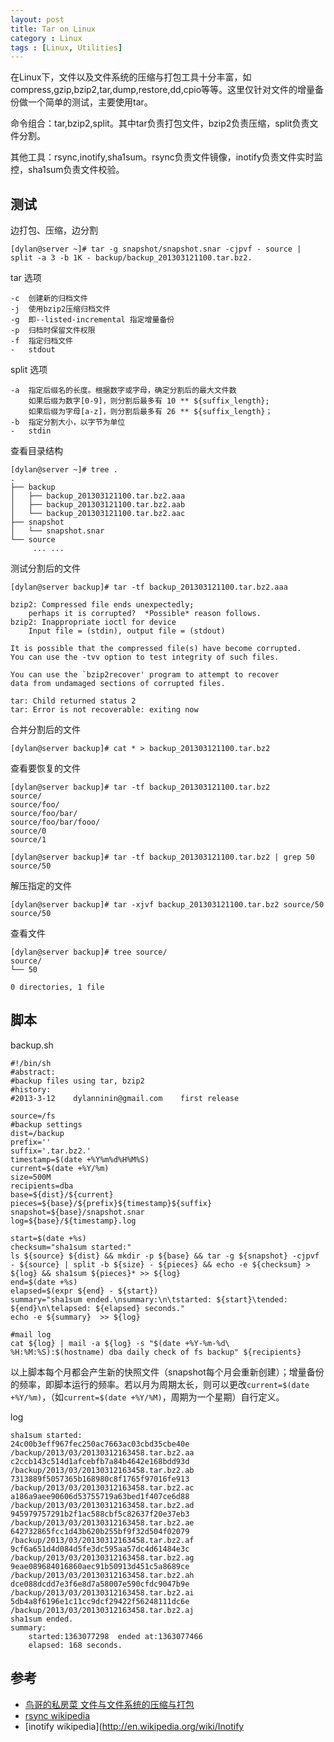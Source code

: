```yaml
---
layout: post
title: Tar on Linux
category : Linux
tags : [Linux, Utilities]
---
```


在Linux下，文件以及文件系统的压缩与打包工具十分丰富，如compress,gzip,bzip2,tar,dump,restore,dd,cpio等等。这里仅针对文件的增量备份做一个简单的测试，主要使用tar。

命令组合：tar,bzip2,split。其中tar负责打包文件，bzip2负责压缩，split负责文件分割。

其他工具：rsync,inotify,sha1sum。rsync负责文件镜像，inotify负责文件实时监控，sha1sum负责文件校验。

## 测试

边打包、压缩，边分割

	[dylan@server ~]# tar -g snapshot/snapshot.snar -cjpvf - source | split -a 3 -b 1K - backup/backup_201303121100.tar.bz2.

tar 选项

	-c  创建新的归档文件
	-j  使用bzip2压缩归档文件
	-g  即--listed-incremental 指定增量备份
	-p  归档时保留文件权限
	-f  指定归档文件
	-   stdout
	
split 选项

	-a  指定后缀名的长度。根据数字或字母，确定分割后的最大文件数
		如果后缀为数字[0-9]，则分割后最多有 10 ** ${suffix_length};
		如果后缀为字母[a-z]，则分割后最多有 26 ** ${suffix_length}；
	-b  指定分割大小，以字节为单位
	-   stdin

查看目录结构

	[dylan@server ~]# tree .
	.
	├── backup
	│   ├── backup_201303121100.tar.bz2.aaa
	│   ├── backup_201303121100.tar.bz2.aab
	│   └── backup_201303121100.tar.bz2.aac
	├── snapshot
	│   └── snapshot.snar
	└── source
	     ... ...

测试分割后的文件	

	[dylan@server backup]# tar -tf backup_201303121100.tar.bz2.aaa 

	bzip2: Compressed file ends unexpectedly;
		perhaps it is corrupted?  *Possible* reason follows.
	bzip2: Inappropriate ioctl for device
		Input file = (stdin), output file = (stdout)
	
	It is possible that the compressed file(s) have become corrupted.
	You can use the -tvv option to test integrity of such files.
	
	You can use the `bzip2recover' program to attempt to recover
	data from undamaged sections of corrupted files.
	
	tar: Child returned status 2
	tar: Error is not recoverable: exiting now

合并分割后的文件

	[dylan@server backup]# cat * > backup_201303121100.tar.bz2

查看要恢复的文件

	[dylan@server backup]# tar -tf backup_201303121100.tar.bz2
	source/
	source/foo/
	source/foo/bar/
	source/foo/bar/fooo/
	source/0
	source/1

	[dylan@server backup]# tar -tf backup_201303121100.tar.bz2 | grep 50
	source/50

解压指定的文件

	[dylan@server backup]# tar -xjvf backup_201303121100.tar.bz2 source/50
	source/50

查看文件

	[dylan@server backup]# tree source/
	source/
	└── 50
	
	0 directories, 1 file


## 脚本

backup.sh

	#!/bin/sh
	#abstract:
	#backup files using tar, bzip2
	#history:
	#2013-3-12    dylanninin@gmail.com    first release
	
	source=/fs
	#backup settings
	dist=/backup
	prefix=''
	suffix='.tar.bz2.'
	timestamp=$(date +%Y%m%d%H%M%S)
	current=$(date +%Y/%m)
	size=500M
	recipients=dba
	base=${dist}/${current}
	pieces=${base}/${prefix}${timestamp}${suffix}
	snapshot=${base}/snapshot.snar
	log=${base}/${timestamp}.log    
	
	start=$(date +%s)
	checksum="sha1sum started:"
	ls ${source} ${dist} && mkdir -p ${base} && tar -g ${snapshot} -cjpvf - ${source} | split -b ${size} - ${pieces} && echo -e ${checksum} > ${log} && sha1sum ${pieces}* >> ${log}
	end=$(date +%s)
	elapsed=$(expr ${end} - ${start})
	summary="sha1sum ended.\nsummary:\n\tstarted: ${start}\tended: ${end}\n\telapsed: ${elapsed} seconds."
	echo -e ${summary}  >> ${log}
	
	#mail log 
	cat ${log} | mail -a ${log} -s "$(date +%Y-%m-%d\ %H:%M:%S):$(hostname) dba daily check of fs backup" ${recipients}

以上脚本每个月都会产生新的快照文件（snapshot每个月会重新创建）；增量备份的频率，即脚本运行的频率。若以月为周期太长，则可以更改`current=$(date +%Y/%m)`，（如`current=$(date +%Y/%M)`，周期为一个星期）自行定义。

log

	sha1sum started:
	24c00b3eff967fec250ac7663ac03cbd35cbe40e  /backup/2013/03/20130312163458.tar.bz2.aa
	c2ccb143c514d1afcebfb7a84b4642e168bdd93d  /backup/2013/03/20130312163458.tar.bz2.ab
	7313889f5057365b168980c8f1765f97016fe913  /backup/2013/03/20130312163458.tar.bz2.ac
	a186a9aee90606d53755719a63bed1f407ce6d88  /backup/2013/03/20130312163458.tar.bz2.ad
	945979757291b2f1ac588cbf5c82637f20e37eb3  /backup/2013/03/20130312163458.tar.bz2.ae
	642732865fcc1d43b620b255bf9f32d504f02079  /backup/2013/03/20130312163458.tar.bz2.af
	9cf6a651d4d084d5fe3dc595aa57dc4d61484e3c  /backup/2013/03/20130312163458.tar.bz2.ag
	9eae089684016860aec91b50913d451c5a8689ce  /backup/2013/03/20130312163458.tar.bz2.ah
	dce088dcdd7e3f6e8d7a58007e590cfdc9047b9e  /backup/2013/03/20130312163458.tar.bz2.ai
	5db4a8f6196e1c11cc9dcf29422f56248111dc6e  /backup/2013/03/20130312163458.tar.bz2.aj
	sha1sum ended.
	summary:
		started:1363077298	ended at:1363077466
		elapsed: 168 seconds.

## 参考

* [鸟哥的私房菜 文件与文件系统的压缩与打包](http://vbird.dic.ksu.edu.tw/linux_basic/0240tarcompress.php)
* [rsync wikipedia](http://en.wikipedia.org/wiki/Rsync)
* [inotify wikipedia](http://en.wikipedia.org/wiki/Inotify
